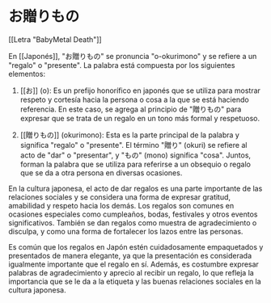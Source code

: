 # お贈りもの

[[Letra "BabyMetal Death"]]

En [[Japonés]], "お贈りもの" se pronuncia "o-okurimono" y se refiere a un "regalo" o "presente". La palabra está compuesta por los siguientes elementos:

1. [[お]] (o): Es un prefijo honorífico en japonés que se utiliza para mostrar respeto y cortesía hacia la persona o cosa a la que se está haciendo referencia. En este caso, se agrega al principio de "贈りもの" para expresar que se trata de un regalo en un tono más formal y respetuoso.
    
2. [[贈りもの]] (okurimono): Esta es la parte principal de la palabra y significa "regalo" o "presente". El término "贈り" (okuri) se refiere al acto de "dar" o "presentar", y "もの" (mono) significa "cosa". Juntos, forman la palabra que se utiliza para referirse a un obsequio o regalo que se da a otra persona en diversas ocasiones.
    

En la cultura japonesa, el acto de dar regalos es una parte importante de las relaciones sociales y se considera una forma de expresar gratitud, amabilidad y respeto hacia los demás. Los regalos son comunes en ocasiones especiales como cumpleaños, bodas, festivales y otros eventos significativos. También se dan regalos como muestra de agradecimiento o disculpa, y como una forma de fortalecer los lazos entre las personas.

Es común que los regalos en Japón estén cuidadosamente empaquetados y presentados de manera elegante, ya que la presentación es considerada igualmente importante que el regalo en sí. Además, es costumbre expresar palabras de agradecimiento y aprecio al recibir un regalo, lo que refleja la importancia que se le da a la etiqueta y las buenas relaciones sociales en la cultura japonesa.